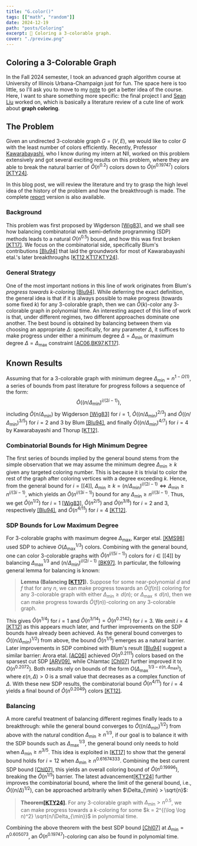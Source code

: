 ```yaml
---
title: "G.color()"
tags: [["math", "random"]]
date: 2024-12-19
path: "posts/Coloring"
excerpt: 🎨 Coloring a 3-colorable graph.
cover: "./preview.png"
---
```


## Coloring a 3-Colorable Graph

In the Fall 2024 semester, I took an advanced graph algorithm course at University of Illinois Urbana-Champaign just for fun. The space here is too little, so I'll ask you to move to my [note](../Notes/#fall-2024) to get a better idea of the course. Here, I want to share something more specific: the final project I and [Sean Liu](https://zhxnliu.me/about/) worked on, which is basically a literature review of a cute line of work about **graph coloring**.

## The Problem

Given an undirected $3$-colorable graph $G = (V, E)$, we would like to color $G$ with the least number of colors efficiently. Recently, Professor [Kawarabayashi](https://kklab.nii.ac.jp/en/), who I know during my intern at NII, worked on this problem extensively and got several exciting results on this problem, where they are able to break the natural barrier of $\widetilde{O} (n^{0.2})$ colors down to $\widetilde{O} (n^{0.19747})$ colors [[KTY24]](https://arxiv.org/abs/2406.00357).

In this blog post, we will review the literature and try to grasp the high level idea of the history of the problem and how the breakthrough is made. The complete [report](./Coloring.pdf) version is also available.

### Background

This problem was first proposed by Wigderson [[Wig83]](https://dl.acm.org/doi/10.1145/2157.2158), and we shall see how balancing combinatorial with semi-definite programming (SDP) methods leads to a natural $O(n^{0.5})$ bound, and how this was first broken [[KT17]](https://dl.acm.org/doi/10.1145/3001582). We focus on the combinatorial side, specifically Blum's contributions [[Blu94]](https://dl.acm.org/doi/10.1145/176584.176586) that laid the groundwork for most of Kawarabayashi etal.'s later breakthroughs [[KT12](https://arxiv.org/abs/1205.1254),[KT17](https://dl.acm.org/doi/10.1145/3001582),[KTY24](https://arxiv.org/abs/2406.00357)].

### General Strategy

One of the most important notions in this line of work originates from Blum's *progress towards $k$-coloring* [[Blu94]](https://dl.acm.org/doi/10.1145/176584.176586). While deferring the exact definition, the general idea is that if it is always possible to make progress (towards some fixed $k$) for any $3$-colorable graph, then we can $\widetilde{O}(k)$-color any $3$-colorable graph in polynomial time. An interesting aspect of this line of work is that, under different regimes, two different approaches dominate one another. The best bound is obtained by balancing between them via choosing an appropriate $\Delta$: specifically, for any parameter $\Delta$, it suffices to make progress under either a minimum degree $\Delta = \Delta_{\min}$ or maximum degree $\Delta = \Delta_{\max}$ constraint [[AC06](https://dl.acm.org/doi/10.1145/1132516.1132548),[BK97](https://dl.acm.org/doi/10.1016/S0020-0190(96)00190-1),[KT17](https://dl.acm.org/doi/10.1145/3001582)].

## Known Results

Assuming that for a $3$-colorable graph with minimum degree $\Delta_{\min} = n^{1 - \Omega(1)}$, a series of bounds from past literature for progress follows a sequence of the form:
$$
\widetilde{O}\left(\left(n/\Delta_{\min}\right)^{i/(2i-1)}\right),
$$
including $\widetilde{O}(n/\Delta_{\min})$ by Wigderson [[Wig83]](https://dl.acm.org/doi/10.1145/2157.2158) for $i=1$, $\widetilde{O}((n/\Delta_{\min})^{2/3})$ and $\widetilde{O}((n/\Delta_{\min})^{3/5})$ for $i = 2$ and $3$ by Blum [[Blu94]](https://dl.acm.org/doi/10.1145/176584.176586), and finally $\widetilde{O}((n/\Delta_{\min})^{4/7})$ for $i = 4$ by Kawarabayashi and Thorup [[KT12]](https://arxiv.org/abs/1205.1254).

### Combinatorial Bounds for High Minimum Degree

The first series of bounds implied by the general bound stems from the simple observation that we may assume the minimum degree $\Delta_{\min} \geq k$ given any targeted coloring number. This is because it is trivial to color the rest of the graph after coloring vertices with a degree exceeding $k$. Hence, from the general bound for $i = [[4]]$, $\Delta_{\min} \geq k = (n/\Delta_{\min})^{i / (2i-1)} \iff \Delta_{\min} \geq n^{i / (3i-1)}$, which yields an $\widetilde{O}(n^{i/(3i-1)})$ bound for any $\Delta_{\min} \geq n^{i/(3i-1)}$. Thus, we get $\widetilde{O}(n^{1/2})$ for $i=1$ [[Wig83]](https://dl.acm.org/doi/10.1145/2157.2158), $\widetilde{O}(n^{2/5})$ and $\widetilde{O}(n^{3/8})$ for $i=2$ and $3$, respectively [[Blu94]](https://dl.acm.org/doi/10.1145/176584.176586), and $\widetilde{O}(n^{4/11})$ for $i=4$ [[KT12]](https://arxiv.org/abs/1205.1254).

### SDP Bounds for Low Maximum Degree

For $3$-colorable graphs with maximum degree $\Delta_{\max}$, Karger etal. [[KMS98]](https://arxiv.org/abs/cs/9812008) used SDP to achieve $O(\Delta_{\max}^{1/3})$ colors. Combining with the general bound, one can color $3$-colorable graphs with $\widetilde{O}(n^{i/(5i-1)})$ colors for $i \in [[4]]$ by balancing $\Delta_{\max}^{1/3}$ and $(n/\Delta_{\min})^{i/(2i-1)}$ [[BK97]](https://dl.acm.org/doi/10.1016/S0020-0190(96)00190-1). In particular, the following general lemma for balancing is known:

>**Lemma (Balancing [[KT17]](https://dl.acm.org/doi/10.1145/3001582)).** Suppose for some near-polynomial $d$ and $f$ that for any $n$, we can make progress towards an $\widetilde{O}(f(n))$ coloring for any $3$-colorable graph with either $\Delta_{\min} \geq d(n)$; or $\Delta_{\max} \leq d(n)$, then we can make progress towards $\widetilde{O}(f(n))$-coloring on any $3$-colorable graph.

This gives $\widetilde{O}(n^{1/4})$ for $i=1$ and $\widetilde{O}(n^{3/14}) = \widetilde{O}(n^{0.2142})$ for $i = 3$. We omit $i=4$ [[KT12]](https://arxiv.org/abs/1205.1254) as this appears much later, and further improvements on the SDP bounds have already been achieved. As the general bound converges to $\widetilde{O}((n/\Delta_{\min})^{1/2})$ from above, the bound $\widetilde{O}(n^{1/5})$ emerges as a natural barrier. Later improvements in SDP combined with Blum's result [[Blu94]](https://dl.acm.org/doi/10.1145/176584.176586) suggest a similar barrier: Arora etal. [[AC06]](https://dl.acm.org/doi/10.1145/1132516.1132548) achieved $O(n^{0.2111})$ colors based on the sparsest cut SDP [[ARV09]](https://dl.acm.org/doi/10.1145/1502793.1502794), while Chlamtac [[Chl07]](https://ieeexplore.ieee.org/document/4389537) further improved it to $O(n^{0.2072})$. Both results rely on bounds of the form $O(\Delta_{\max}^{1/3 - \varepsilon(n, \Delta_{\max})})$, where $\varepsilon(n, \Delta) > 0$ is a small value that decreases as a complex function of $\Delta$. With these new SDP results, the combinatorial bound $\widetilde{O}(n^{4/11})$ for $i=4$ yields a final bound of $\widetilde{O}(n^{0.2049})$ colors [[KT12]](https://arxiv.org/abs/1205.1254).

### Balancing

A more careful treatment of balancing different regimes finally leads to a breakthrough: while the general bound converges to $\widetilde{O}((n/\Delta_{\min})^{1/2})$ from above with the natural condition $\Delta_{\min} \geq n^{1/3}$, if our goal is to balance it with the SDP bounds such as $\Delta_{\max}^{1/3}$, the general bound only needs to hold when $\Delta_{\min} \geq n^{3/5}$. This idea is exploited in [[KT17]](https://dl.acm.org/doi/10.1145/3001582) to show that the general bound holds for $i=12$ when $\Delta_{\min} \geq n^{0.61674333}$. Combining the best current SDP bound [[Chl07]](https://ieeexplore.ieee.org/document/4389537), this yields an overall coloring bound of $\widetilde{O}(n^{0.19996})$, breaking the $\widetilde{O}(n^{1/5})$ barrier. The latest advancement[[KTY24]](https://arxiv.org/abs/2406.00357) further improves the combinatorial bound, where the limit of the general bound, i.e., $\widetilde{O}((n/\Delta)^{1/2})$, can be approached arbitrarily when $\Delta_{\min} > \sqrt{n}$:

>**Theorem[[KTY24]](https://arxiv.org/abs/2406.00357).** For any $3$-colorable graph with $\Delta_{\min} > n^{0.5}$, we can make progress towards a $k$-coloring for some $k = 2^{(\log \log n)^2} \sqrt{n/\Delta_{\min}}$ in polynomial time.

Combining the above theorem with the best SDP bound [[Chl07]](https://ieeexplore.ieee.org/document/4389537) at $\Delta_{\min} = n^{0.605073}$, an $\widetilde{O}(n^{0.19747})$-coloring can also be found in polynomial time.
